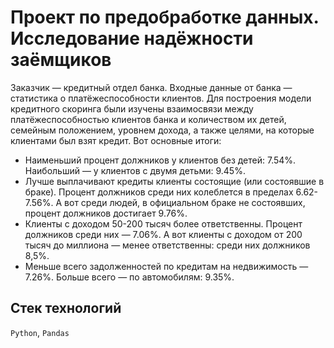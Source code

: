 # Проект по предобработке данных. Исследование надёжности заёмщиков

Заказчик — кредитный отдел банка. Входные данные от банка — статистика о платёжеспособности клиентов. Для построения модели кредитного скоринга были изучены взаимосвязи между платёжеспособностью клиентов банка и количеством их детей, семейным положением, уровнем дохода, а также целями, на которые клиентами был взят кредит. Вот основные итоги:
- Наименьший процент должников у клиентов без детей: 7.54%. Наибольший — у клиентов с двумя детьми: 9.45%. 
- Лучше выплачивают кредиты клиенты состоящие (или состоявшие в браке). Процент должников среди них колеблется в пределах 6.62-7.56%. А вот среди людей, в официальном браке не состоявших, процент должников достигает 9.76%. 
- Клиенты с доходом 50-200 тысяч более ответственны. Процент должников среди них — 7.06%. А вот клиенты с доходом от 200 тысяч до миллиона — менее ответственны: среди них должников 8,5%.
- Меньше всего задолженностей по кредитам на недвижимость — 7.26%. Больше всего — по автомобилям: 9.35%.

## Стек технологий
 `Python`, `Pandas`
